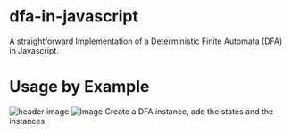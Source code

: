 # dfa-in-javascript
A straightforward Implementation of a Deterministic Finite Automata (DFA) in Javascript. 

# Usage by Example
![header image](https://github.com/markus1728/dfa-in-javascript/examples/DFA_example.png)
![Image](../markus1728/dfa-in-javascript/examples/DFA_example.png?raw=true)
Create a DFA instance, add the states and the instances. 

